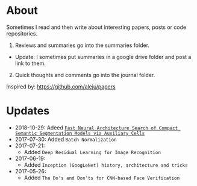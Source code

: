 # About
Sometimes I read and then write about interesting papers, posts or code repositories.
1. Reviews and summaries go into the summaries folder.
  - Update: I sometimes put summaries in a google drive folder and post a link to them.
2. Quick thoughts and comments go into the journal folder.

Inspired by: https://github.com/aleju/papers

# Updates
- 2018-10-29: Adeed [`Fast Neural Architecture Search of Compact Semantic Segmentation Models via Auxiliary Cells`](https://docs.google.com/document/d/1EIfui9FxBJSo4nhI0pwwO3e-XNX_fzlNyKbw6YSQpV8/edit?usp=sharing)
- 2017-07-30: Added `Batch Normalization`
- 2017-07-21: 
    - Added `Deep Residual Learning for Image Recognition`
- 2017-06-19:
    - Added `Inception (GoogLeNet) history, architecture and tricks`
- 2017-05-26: 
    - Added `The Do's and Don'ts for CNN-based Face Verification`
    
 

